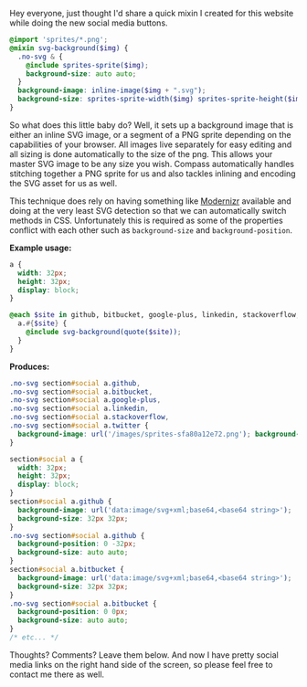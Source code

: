 Hey everyone, just thought I'd share a quick mixin I created for this website while doing the new social media buttons.

``` scss
@import 'sprites/*.png';
@mixin svg-background($img) {
  .no-svg & {
    @include sprites-sprite($img);
    background-size: auto auto;
  }
  background-image: inline-image($img + ".svg");
  background-size: sprites-sprite-width($img) sprites-sprite-height($img);
}
```

So what does this little baby do? Well, it sets up a background image that is either an inline SVG image, or a segment
of a PNG sprite depending on the capabilities of your browser. All images live separately for easy editing and all
sizing is done automatically to the size of the png. This allows your master SVG image to be any size you wish. Compass
automatically handles stitching together a PNG sprite for us and also tackles inlining and encoding the SVG asset for
us as well.

This technique does rely on having something like [Modernizr][modernizr] available and doing at the very least SVG
detection so that we can automatically switch methods in CSS. Unfortunately this is required as some of the properties
conflict with each other such as `background-size` and `background-position`.

**Example usage:**

``` scss
a {
  width: 32px;
  height: 32px;
  display: block;
}

@each $site in github, bitbucket, google-plus, linkedin, stackoverflow, twitter {
  a.#{$site} {
    @include svg-background(quote($site));
  }
}
```

**Produces:**

``` css
.no-svg section#social a.github,
.no-svg section#social a.bitbucket,
.no-svg section#social a.google-plus,
.no-svg section#social a.linkedin,
.no-svg section#social a.stackoverflow,
.no-svg section#social a.twitter {
  background-image: url('/images/sprites-sfa80a12e72.png'); background-repeat: no-repeat;
}

section#social a {
  width: 32px;
  height: 32px;
  display: block;
}
section#social a.github {
  background-image: url('data:image/svg+xml;base64,<base64 string>');
  background-size: 32px 32px;
}
.no-svg section#social a.github {
  background-position: 0 -32px;
  background-size: auto auto;
}
section#social a.bitbucket {
  background-image: url('data:image/svg+xml;base64,<base64 string>');
  background-size: 32px 32px;
}
.no-svg section#social a.bitbucket {
  background-position: 0 0px;
  background-size: auto auto;
}
/* etc... */
```

Thoughts? Comments? Leave them below. And now I have pretty social media links on the right hand side of the screen, so
please feel free to contact me there as well.

  [modernizr]: http://modernizr.com/
